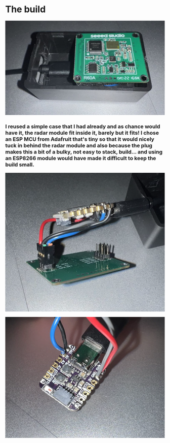 # The build

![Enclosure Case](images/enclosure%20case.png)

### I reused a simple case that I had already and as chance would have it, the radar module fit inside it, barely but it fits! I chose an ESP MCU from Adafruit that's tiny so that it would nicely tuck in behind the radar module and also because the plug makes this a bit of a bulky, not easy to stack, build... and using an ESP8266 module would have made it difficult to keep the build small.

![Radar Module Connections](images/radar%20module%20connections.png)

![MCU Module Connections](images/mcu%20module%20connections.png)

